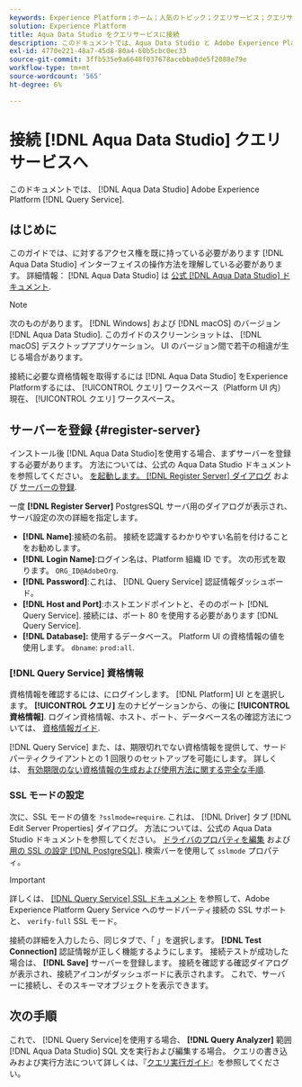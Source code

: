 ```yaml
---
keywords: Experience Platform；ホーム；人気のトピック；クエリサービス；クエリサービス；Aqua Data Studio;Aqua Data Studio；クエリサービスへの接続；
solution: Experience Platform
title: Aqua Data Studio をクエリサービスに接続
description: このドキュメントでは、Aqua Data Studio と Adobe Experience Platform クエリサービスを接続する手順について説明します。
exl-id: 4770e221-48a7-45d8-80a4-60b5cbc0ec33
source-git-commit: 3ffb535e9a6648f037678acebba0de5f2088e79e
workflow-type: tm+mt
source-wordcount: '565'
ht-degree: 6%

---
```


# 接続 [!DNL Aqua Data Studio] クエリサービスへ

このドキュメントでは、 [!DNL Aqua Data Studio] Adobe Experience Platform [!DNL Query Service].

## はじめに

このガイドでは、に対するアクセス権を既に持っている必要があります [!DNL Aqua Data Studio] インターフェイスの操作方法を理解している必要があります。 詳細情報： [!DNL Aqua Data Studio] は [公式 [!DNL Aqua Data Studio] ドキュメント](https://www.aquaclusters.com/app/home/project/public/aquadatastudio/wikibook/Documentation21.1/page/0/Aqua-Data-Studio-21-1).

>[!NOTE]
>
>次のものがあります。 [!DNL Windows] および [!DNL macOS] のバージョン [!DNL Aqua Data Studio]. このガイドのスクリーンショットは、 [!DNL macOS] デスクトップアプリケーション。 UI のバージョン間で若干の相違が生じる場合があります。

接続に必要な資格情報を取得するには [!DNL Aqua Data Studio] をExperience Platformするには、 [!UICONTROL クエリ] ワークスペース（Platform UI 内） 現在、 [!UICONTROL クエリ] ワークスペース。

## サーバーを登録 {#register-server}

インストール後 [!DNL Aqua Data Studio]を使用する場合、まずサーバーを登録する必要があります。 方法については、公式の Aqua Data Studio ドキュメントを参照してください。 [を起動します。 [!DNL Register Server] ダイアログ](https://www.aquaclusters.com/app/home/project/public/aquadatastudio/wikibook/Documentation18/page/81/Registering-a-Database-Server#launching_the_register_server_dialog) および [サーバーの登録](https://www.aquaclusters.com/app/home/project/public/aquadatastudio/wikibook/Documentation18/page/81/Registering-a-Database-Server#steps_to_register_a_server_in_aqua_data_studio).

一度 **[!DNL Register Server]** PostgresSQL サーバ用のダイアログが表示され、サーバ設定の次の詳細を指定します。

- **[!DNL Name]**:接続の名前。 接続を認識するわかりやすい名前を付けることをお勧めします。
- **[!DNL Login Name]**:ログイン名は、Platform 組織 ID です。 次の形式を取ります。 `ORG_ID@AdobeOrg`.
- **[!DNL Password]**:これは、 [!DNL Query Service] 認証情報ダッシュボード。
- **[!DNL Host and Port]**:ホストエンドポイントと、そののポート [!DNL Query Service]. 接続には、ポート 80 を使用する必要があります [!DNL Query Service].
- **[!DNL Database]:** 使用するデータベース。 Platform UI の資格情報の値を使用します。 `dbname`: `prod:all`.

### [!DNL Query Service] 資格情報

資格情報を確認するには、にログインします。 [!DNL Platform] UI とを選択します。 **[!UICONTROL クエリ]** 左のナビゲーションから、の後に **[!UICONTROL 資格情報]**. ログイン資格情報、ホスト、ポート、データベース名の確認方法については、 [資格情報ガイド](../ui/credentials.md).

[!DNL Query Service] また、は、期限切れでない資格情報を提供して、サードパーティクライアントとの 1 回限りのセットアップを可能にします。 詳しくは、 [有効期限のない資格情報の生成および使用方法に関する完全な手順](../ui/credentials.md#non-expiring-credentials).

### SSL モードの設定

次に、SSL モードの値を `?sslmode=require`. これは、 [!DNL Driver] タブ [!DNL Edit Server Properties] ダイアログ。 方法については、公式の Aqua Data Studio ドキュメントを参照してください。 [ドライバのプロパティを編集](https://www.aquaclusters.com/app/home/project/public/aquadatastudio/wikibook/Documentation13/page/116/PostgreSQL#drivers) および [用の SSL の設定 [!DNL PostgreSQL]](https://www.aquaclusters.com/app/home/project/public/aquadatastudio/wikibook/Documentation20/page/SSL-Configuration/SSL-Configuration). 検索バーを使用して `sslmode` プロパティ。

>[!IMPORTANT]
>
>詳しくは、 [[!DNL Query Service] SSL ドキュメント](./ssl-modes.md) を参照して、Adobe Experience Platform Query Service へのサードパーティ接続の SSL サポートと、 `verify-full` SSL モード。

接続の詳細を入力したら、同じタブで、「 」を選択します。 **[!DNL Test Connection]** 認証情報が正しく機能するようにします。 接続テストが成功した場合は、 **[!DNL Save]** サーバーを登録します。 接続を確認する確認ダイアログが表示され、接続アイコンがダッシュボードに表示されます。 これで、サーバーに接続し、そのスキーマオブジェクトを表示できます。

## 次の手順

これで、 [!DNL Query Service]を使用する場合、 **[!DNL Query Analyzer]** 範囲 [!DNL Aqua Data Studio] SQL 文を実行および編集する場合。 クエリの書き込みおよび実行方法について詳しくは、『[クエリ実行ガイド](../best-practices/writing-queries.md)』を参照してください。
